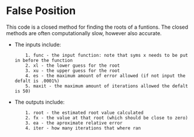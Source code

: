 # False Position
This code is a closed method for finding the roots of a funtions. The closed methods are often computationally slow, 
however also accurate. 

* The inputs include:

          1. func - the input function: note that syms x needs to be put in before the function
          2. xl - the lower guess for the root
          3. xu - the upper guess for the root
          4. es - the maximum amount of error allowed (if not input the defalt is .0001%)
          5. maxit - the maximum amount of iterations allowed the defalt is 50)
          
* The outputs include:

          1. root - the estimated root value calculated
          2. fx - the value at that root (which should be close to zero)
          3. ea - the aproximate relative error
          4. iter - how many iterations that where ran
